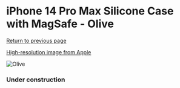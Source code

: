 # iPhone 14 Pro Max Silicone Case with MagSafe - Olive

[Return to previous page](/iphone_14)

[High-resolution image from Apple](https://store.storeimages.cdn-apple.com/8756/as-images.apple.com/is/MQUN3?wid=4500&hei=4500&fmt=png)

<div style="width: 384px"><img src="/everyphone/MQUN3.png" alt="Olive"></div>

### Under construction

